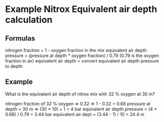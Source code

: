 # Example Nitrox Equivalent air depth calculation

## Formulas

nitrogen fraction = 1 - oxygen fraction in the mix
equivalent air depth pressure = (pressure at depth * oxygen fraction) / 0.79
(0.79 is the oxygen fraction in air)
equivalent air depth = convert equivalent air depth pressure to depth


## Example

What is the equivalent air depth of nitrox mix with 32 % oxygen at 30 m?

nitrogen fraction of 32 % oxygen => 0.32 => 1 - 0.32 = 0.68
pressure at depth = 30 m => (30 * 10) + 1 = 4 bar
equivalent air depth pressure = (4 * 0.68) / 0.79 = 3.44 bar
equivalent air dept = (3.44 - 1) / 10 = 24.4 m
